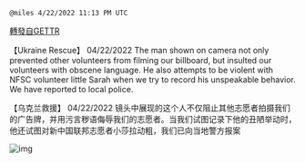 
`@miles 4/22/2022 11:13 PM UTC`

[轉發自GETTR](https://gettr.com/post/p16o4lc30fe)

【Ukraine Rescue】 04/22/2022 The man shown on camera not only prevented other volunteers from filming our billboard, but insulted our volunteers with obscene language. He also attempts to be violent with NFSC volunteer little Sarah when we try to record his unspeakable behavior. We have reported to local police.

【乌克兰救援】 04/22/2022 镜头中展现的这个人不仅阻止其他志愿者拍摄我们的广告牌，并用污言秽语侮辱我们的志愿者。当我们试图记录下他的丑陋举动时，他还试图对新中国联邦志愿者小莎拉动粗，我们已向当地警方报案

![img](https://media.gettr.com/group8/getter/2022/04/22/23/8aaae5a9-060d-b995-7e72-050cf7f5df0f/out.jpg)
